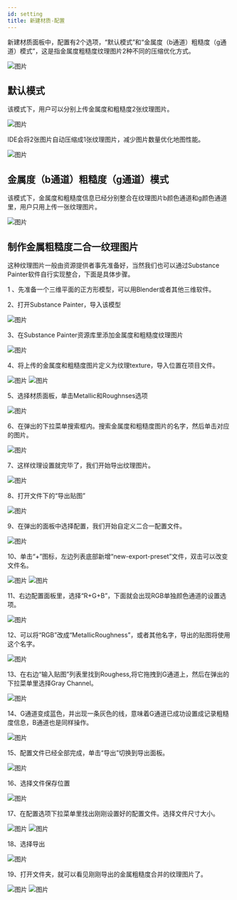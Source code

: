 ```yaml
---
id: setting
title: 新建材质-配置
---
```


新建材质面板中，配置有2个选项，“默认模式”和“金属度（b通道）粗糙度（g通道）模式”，这是指金属度粗糙度纹理图片2种不同的压缩优化方式。

![图片](./assets/setting/setting-0.png)

## 默认模式
该模式下，用户可以分别上传金属度和粗糙度2张纹理图片。

![图片](./assets/setting/setting-1.png)

IDE会将2张图片自动压缩成1张纹理图片，减少图片数量优化地图性能。

![图片](./assets/setting/setting-2.png)

## 金属度（b通道）粗糙度（g通道）模式

该模式下，金属度和粗糙度信息已经分别整合在纹理图片b颜色通道和g颜色通道里，用户只用上传一张纹理图片。

![图片](./assets/setting/setting-3.png)

 ## 制作金属粗糙度二合一纹理图片

 这种纹理图片一般由资源提供者事先准备好，当然我们也可以通过Substance Painter软件自行实现整合，下面是具体步骤。

1 、先准备一个三维平面的正方形模型，可以用Blender或者其他三维软件。

2、打开Substance Painter，导入该模型

![图片](./assets/setting/setting-4.png)

3、在Substance Painter资源库里添加金属度和粗糙度纹理图片

![图片](./assets/setting/setting-5.png)

4、将上传的金属度和粗糙度图片定义为纹理texture，导入位置在项目文件。

![图片](./assets/setting/setting-6.png)
![图片](./assets/setting/setting-7.png)

5、选择材质面板，单击Metallic和Roughnses选项

![图片](./assets/setting/setting-8.png)

6、在弹出的下拉菜单搜索框内。搜索金属度和粗糙度图片的名字，然后单击对应的图片。

![图片](./assets/setting/setting-9.png)

7、这样纹理设置就完毕了，我们开始导出纹理图片。

![图片](./assets/setting/setting-10.png)


8、打开文件下的“导出贴图”

![图片](./assets/setting/setting-11.png)

9、在弹出的面板中选择配置，我们开始自定义二合一配置文件。

![图片](./assets/setting/setting-12.png)

10、单击“+”图标，左边列表底部新增“new-export-preset”文件，双击可以改变文件名。

![图片](./assets/setting/setting-13.png)
![图片](./assets/setting/setting-14.png)

11、右边配置面板里，选择“R+G+B”，下面就会出现RGB单独颜色通道的设置选项。

![图片](./assets/setting/setting-15.png)

12、可以将“RGB”改成“MetallicRoughness”，或者其他名字，导出的贴图将使用这个名字。

![图片](./assets/setting/setting-16.png)

13、在右边“输入贴图”列表里找到Roughess,将它拖拽到G通道上，然后在弹出的下拉菜单里选择Gray Channel。

![图片](./assets/setting/setting-17.png)

14、G通道变成蓝色，并出现一条灰色的线，意味着G通道已成功设置成记录粗糙度信息，B通道也是同样操作。

![图片](./assets/setting/setting-18.png)

15、配置文件已经全部完成，单击“导出”切换到导出面板。

![图片](./assets/setting/setting-19.png)

16、选择文件保存位置

![图片](./assets/setting/setting-20.png)

17、在配置选项下拉菜单里找出刚刚设置好的配置文件。选择文件尺寸大小。

![图片](./assets/setting/setting-21.png)
![图片](./assets/setting/setting-22.png)

18、选择导出

![图片](./assets/setting/setting-23.png)

19、打开文件夹，就可以看见刚刚导出的金属粗糙度合并的纹理图片了。

![图片](./assets/setting/setting-24.png)
![图片](./assets/setting/setting-25.png)


